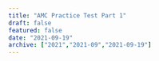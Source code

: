 ```yaml
---
title: "AMC Practice Test Part 1"
draft: false
featured: false
date: "2021-09-19"
archive: ["2021","2021-09","2021-09-19"]
---
```

